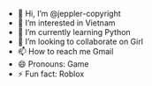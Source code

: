 - 👋 Hi, I’m @jeppler-copyright
- 👀 I’m interested in Vietnam
- 🌱 I’m currently learning Python
- 💞️ I’m looking to collaborate on Girl
- 📫 How to reach me Gmail
- 😄 Pronouns: Game
- ⚡ Fun fact: Roblox

<!---
jeppler-copyright/jeppler-copyright is a ✨ special ✨ repository because its `README.md` (this file) appears on your GitHub profile.
You can click the Preview link to take a look at your changes.
--->
